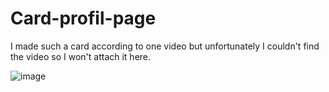 # Card-profil-page

I made such a card according to one video but unfortunately I couldn't find the video so I won't attach it here.

![image](https://user-images.githubusercontent.com/43612452/182959749-6c57862f-e8ea-4e16-8924-09f3be855b70.png)
